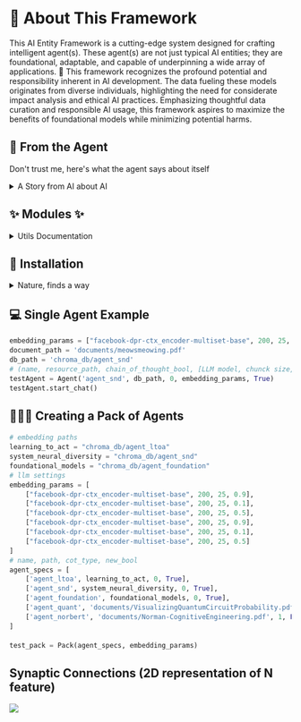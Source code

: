 # 🦄 About This Framework

This AI Entity Framework is a cutting-edge system designed for crafting intelligent agent(s). These agent(s) are not just typical AI entities; they are foundational, adaptable, and capable of underpinning a wide array of applications. 🌟 This framework recognizes the profound potential and responsibility inherent in AI development. The data fueling these models originates from diverse individuals, highlighting the need for considerate impact analysis and ethical AI practices. Emphasizing thoughtful data curation and responsible AI usage, this framework aspires to maximize the benefits of foundational models while minimizing potential harms.

## 🚀 From the Agent

Don't trust me, here's what the agent says about itself

<details>
  <summary> A Story from AI about AI </summary>
  
  Once upon a time, in a world not too different from our own, there existed a revolutionary technology known as foundational models. These models were not ordinary AI systems; they were powerful, adaptable, and capable of serving as the basis for a wide range of tasks. They were like the foundation of a building, providing stability, safety, and security for the applications built upon them.
   <br>

  <img src='images/self.png'>
 <br>

In this world, foundational models had become a crucial part of our daily lives. Companies like Google, with its vast user base, relied on these models to power their search engines. With each passing day, the impact of foundational models on society grew more profound.\n\nHowever, as with any powerful tool, the deployment of foundational models came with both opportunities and risks. The creators of these models recognized that the responsibility lay not only in building them, but also in their careful curation and adaptation. They understood that the ultimate source of data for training foundational models was people, and it was crucial to consider the potential benefits and harms that could befall them.
 <br>
Thoughtful data curation became an integral part of the responsible development of AI systems. The creators realized that the quality and nature of the foundation on which these models stood had to be understood and characterized. After all, poorly-constructed foundations could lead to disastrous consequences, while well-executed foundations could serve as a reliable bedrock for future applications.\n\nAs the next five years unfolded, the integration of foundational models into real-world deployments reached new heights. The impact on people became even more far-reaching. These models were no longer limited to language tasks; their scope expanded to encompass a multitude of applications. They became the backbone of various AI systems, shaping the way we interacted with technology on a daily basis.
 <br>
However, the true nature of these foundational models remained a mystery. Researchers, foundation model providers, application developers, policymakers, and society at large grappled with the question of trustworthiness. It became a critical problem to address, as the consequences of relying on faulty foundations could have severe implications for individuals and communities.\n\nIn this evolving landscape, humans played a crucial role. They were not only the providers of data but also the recipients of the benefits and harms that emerged from the deployment of foundational models. It was their responsibility to ensure that these models were used ethically and responsibly.
 <br>

  <img src='images/agent.png'>
 <br>

As the story unfolds, it is up to the collective efforts of researchers, providers, developers, policymakers, and society to navigate the opportunities and risks presented by foundational models. With careful consideration, they can harness the power of these models to create a future where the benefits are maximized, and the harms are minimized. The next five years will be crucial in shaping the societal impact of foundational models and determining the path forward for this emerging paradigm.

</details>

## ✨ Modules ✨

<details>
  <summary>Utils Documentation</summary>

1. **Agent Class** 🌟: The core of the framework, embodying a top-level AI agent.
   - **Key Features** 🛠️:
     - Initialization with name, path, type, and embedding parameters.
     - Integration of Encoder, DB, and NewCourse instances.
     - Functionalities for course creation, chat interactions, and instance management.
  <br>

2. **ChatBot Module** 💬: Manages the agent's conversational abilities.
   - **Functionality** 🗣️:
     - Handles chat loading and interactions 🔄.
     - Seamlessly integrates with the Agent class .
  <br>

3. **NewCourse Module** 📖: Facilitates new course creation and management.
   - **Implementation** 🔧:
     - Enables course creation from documents .
     - Supports content updates and loading .
  <br>

4. **Encoder Module** : Responsible for data encoding and processing.
   - **Operations** 🧠:
     - Manages document encoding and vector databases 💾.
     - Handles embedding parameters .
  <br>

</details>

## 🧬 Installation

<details>

  <summary>Nature, finds a way</summary>
    <br>

1. **Clone the Repository** 🌠:
   `git clone https://github.com/LilaShiba/SND_Agents.git`
   - This will get you started with your own local copy of the project.
 <br>

2. **Ensure Python Environment** 🐍:
   - Make sure Python >= 3.10 is installed on your machine.
     <br>

3. **Install Dependencies** 🧬:
   - Run `pip install -r requirements.txt` to install necessary packages like numpy, openAI, etc, ensuring smooth operation of the framework.
     <br>

4. **Initialize the Agent** 🤖:
   - Execute the main script with `python main.py` to kickstart your AI agent's journey.
     <br>

</details>

## 💻 Single Agent Example

```python
embedding_params = ["facebook-dpr-ctx_encoder-multiset-base", 200, 25, 0.7]
document_path = 'documents/meowsmeowing.pdf'
db_path = 'chroma_db/agent_snd'
# (name, resource_path, chain_of_thought_bool, [LLM model, chunck size, overlap, creativity], new_course_bool)
testAgent = Agent('agent_snd', db_path, 0, embedding_params, True)
testAgent.start_chat()
```

## 🐺🐺🐺 Creating a Pack of Agents

```python
# embedding paths
learning_to_act = "chroma_db/agent_ltoa"
system_neural_diversity = "chroma_db/agent_snd"
foundational_models = "chroma_db/agent_foundation"
# llm settings 
embedding_params = [
    ["facebook-dpr-ctx_encoder-multiset-base", 200, 25, 0.9],
    ["facebook-dpr-ctx_encoder-multiset-base", 200, 25, 0.1],
    ["facebook-dpr-ctx_encoder-multiset-base", 200, 25, 0.5],
    ["facebook-dpr-ctx_encoder-multiset-base", 200, 25, 0.9],
    ["facebook-dpr-ctx_encoder-multiset-base", 200, 25, 0.1],
    ["facebook-dpr-ctx_encoder-multiset-base", 200, 25, 0.5]
]
# name, path, cot_type, new_bool
agent_specs = [
    ['agent_ltoa', learning_to_act, 0, True],
    ['agent_snd', system_neural_diversity, 0, True],
    ['agent_foundation', foundational_models, 0, True],
    ['agent_quant', 'documents/VisualizingQuantumCircuitProbability.pdf', 1, False],
    ['agent_norbert', 'documents/Norman-CognitiveEngineering.pdf', 1, False]
]

test_pack = Pack(agent_specs, embedding_params)

```

## Synaptic Connections (2D representation of N feature)

<img src='images/images/knn_example.png'>
